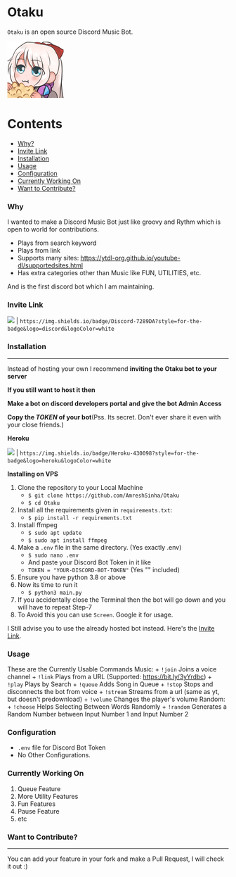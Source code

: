 # Otaku

`Otaku` is an open source Discord Music Bot.

![Otaku GIF Demo](img/otaku.png)

Contents
========

 * [Why?](#why)
 * [Invite Link](#invite-link)
 * [Installation](#installation)
 * [Usage](#usage)
 * [Configuration](#configuration)
 * [Currently Working On](#working-on)
 * [Want to Contribute?](#want-to-contribute)

### Why

I wanted to make a Discord Music Bot just like groovy and Rythm which is open to world for contributions.

+ Plays from search keyword
+ Plays from link
+ Supports many sites: https://ytdl-org.github.io/youtube-dl/supportedsites.html
+ Has extra categories other than Music like FUN, UTILITIES, etc.

And is the first discord bot which I am maintaining.

### Invite Link

<img src="https://img.shields.io/badge/Discord-7289DA?style=for-the-badge&logo=discord&logoColor=white" /> | `https://img.shields.io/badge/Discord-7289DA?style=for-the-badge&logo=discord&logoColor=white`

### Installation
---

Instead of hosting your own I recommend **inviting the Otaku bot to your server**

**If you still want to host it then**

**Make a bot on discord developers portal and give the bot Admin Access**

**Copy the _TOKEN_ of your bot**(Pss. Its secret. Don't ever share it even with your close friends.)

**Heroku**

<img src="https://img.shields.io/badge/Heroku-430098?style=for-the-badge&logo=heroku&logoColor=white" /> | `https://img.shields.io/badge/Heroku-430098?style=for-the-badge&logo=heroku&logoColor=white`

**Installing on VPS**

1. Clone the repository to your Local Machine
    + `$ git clone https://github.com/AmreshSinha/Otaku`
    + `$ cd Otaku`
2. Install all the requirements given in `requirements.txt`:
    + `$ pip install -r requirements.txt`
3. Install ffmpeg
    + `$ sudo apt update`
    + `$ sudo apt install ffmpeg`
5. Make a `.env` file in the same directory. (Yes exactly .env)
    + `$ sudo nano .env`
    + And paste your Discord Bot Token in it like
    + `TOKEN = "YOUR-DISCORD-BOT-TOKEN"` (Yes "" included)
6. Ensure you have python 3.8 or above
7. Now its time to run it
    + `$ python3 main.py`
8. If you accidentally close the Terminal then the bot will go down and you will have to repeat Step-7
9. To Avoid this you can use `Screen`. Google it for usage.

I Still advise you to use the already hosted bot instead. Here's the [Invite Link](#invite-link).

### Usage

These are the Currently Usable Commands
Music:
    + `!join`   Joins a voice channel
    + `!link`   Plays from a URL (Supported: https://bit.ly/3yYrdbc)
    + `!play`   Plays by Search
    + `!queue`  Adds Song in Queue
    + `!stop`   Stops and disconnects the bot from voice
    + `!stream` Streams from a url (same as yt, but doesn't predownload)
    + `!volume` Changes the player's volume
Random:
    + `!choose` Helps Selecting Between Words Randomly
    + `!random` Generates a Random Number between Input Number 1 and Input Number 2
    
### Configuration

+ `.env` file for Discord Bot Token
+ No Other Configurations.

### Currently Working On

1. Queue Feature
2. More Utility Features
3. Fun Features
4. Pause Feature
5. etc

### Want to Contribute?
---

You can add your feature in your fork and make a Pull Request, I will check it out :)
